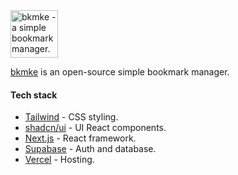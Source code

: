 <img src="./public/images/favicon-512x512.png" alt="bkmke - a simple bookmark manager." width="76px" height="76px" />

[bkmke](https://bkmke.vercel.app/) is an open-source simple bookmark manager.

#### Tech stack

- [Tailwind](https://tailwindcss.com/) - CSS styling.
- [shadcn/ui](https://ui.shadcn.com/) - UI React components.
- [Next.js](https://nextjs.org/) - React framework.
- [Supabase](https://supabase.com/) - Auth and database.
- [Vercel](https://vercel.com/) - Hosting.
